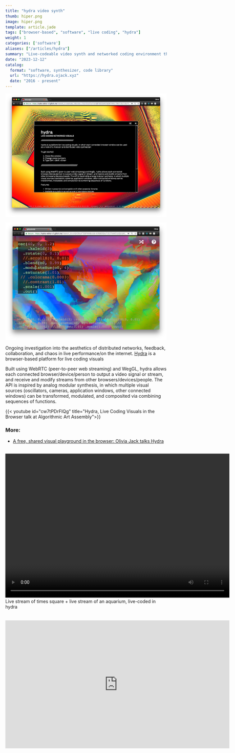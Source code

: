 ```yaml
---
title: "hydra video synth"
thumb: hiper.png
image: hiper.png
template: article.jade
tags: ["browser-based", "software", "live coding", "hydra"]
weight: 1
categories: ['software']
aliases: ["/articles/hydra"]
summary: "Live-codeable video synth and networked coding environment that runs in the browser"
date: "2023-12-12"
catalog: 
  format: "software, synthesizer, code library"
  url: "https://hydra.ojack.xyz"
  date: "2016 - present"
---
```


[![hydra](hydra.png)](https://hydra.ojack.xyz)

![hydra](thumb.png)

Ongoing investigation into the aesthetics of distributed networks, feedback, collaboration, and chaos in live performance/on the internet. [Hydra](https://hydra.ojack.xyz) is a browser-based platform for live coding visuals

Built using WebRTC (peer-to-peer web streaming) and WegGL, hydra allows each connected browser/device/person to output a video signal or stream, and receive and modify streams from other browsers/devices/people. The API is inspired by analog modular synthesis, in which multiple visual sources (oscillators, cameras, application windows, other connected windows) can be transformed, modulated, and composited via combining sequences of functions.

{{< youtube id="cw7tPDrFIQg" title="Hydra, Live Coding Visuals in the Browser talk at Algorithmic Art Assembly">}}
### More:

*	[A free, shared visual playground in the browser: Olivia Jack talks Hydra](http://cdm.link/2019/02/hydra-olivia-jack/)

</br>



<video width="700" height="450" autoplay loop>
  <source src="times-square.mp4" type="video/mp4">
Your browser does not support the video tag.
</video></br>
Live stream of times square + live stream of an aquarium, live-coded in hydra
</br>
</br>
</br>
<iframe
  height = 400
  width=700
  frameBorder="0"
  src="https://hydra.ojack.xyz/?show-code=false&sketch_id=example_14&code=JTJGJTJGJTIwYnklMjBPbGl2aWElMjBKYWNrJTBBJTJGJTJGJTIwJTQwX29qYWNrXyUwQSUwQW9zYygyMCUyQyUyMDAuMDElMkMlMjAxLjEpJTBBJTA5LmthbGVpZCg1KSUwQSUwOS5jb2xvcigyLjgzJTJDMC45MSUyQzAuMzkpJTBBJTA5LnJvdGF0ZSgwJTJDJTIwMC4xKSUwQSUwOS5tb2R1bGF0ZShvMCUyQyUyMCgpJTIwJTNEJTNFJTIwbW91c2UueCUyMColMjAwLjAwMDMpJTBBJTA5LnNjYWxlKDEuMDEpJTBBJTIwJTIwJTA5Lm91dChvMCk="
/iframe>
